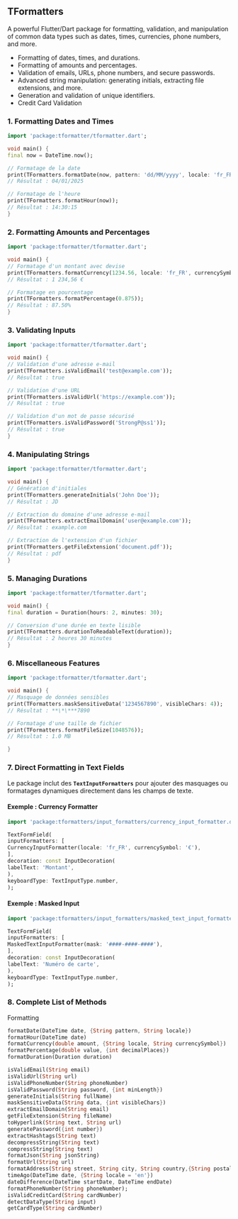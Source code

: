 ## TFormatters

A powerful Flutter/Dart package for formatting, validation, and manipulation of common data types such as dates, times, currencies, phone numbers, and more.

- Formatting of dates, times, and durations.
- Formatting of amounts and percentages.
- Validation of emails, URLs, phone numbers, and secure passwords.
- Advanced string manipulation: generating initials, extracting file extensions, and more.
- Generation and validation of unique identifiers.
- Credit Card Validation

### 1. Formatting Dates and Times

```dart
import 'package:tformatter/tformatter.dart';

void main() {
final now = DateTime.now();

// Formatage de la date
print(TFormatters.formatDate(now, pattern: 'dd/MM/yyyy', locale: 'fr_FR'));
// Résultat : 04/01/2025

// Formatage de l'heure
print(TFormatters.formatHour(now));
// Résultat : 14:30:15
}
```

### 2. Formatting Amounts and Percentages

```dart
import 'package:tformatter/tformatter.dart';

void main() {
// Formatage d'un montant avec devise
print(TFormatters.formatCurrency(1234.56, locale: 'fr_FR', currencySymbol: '€'));
// Résultat : 1 234,56 €

// Formatage en pourcentage
print(TFormatters.formatPercentage(0.875));
// Résultat : 87.50%
}
```

### 3. Validating Inputs

```dart
import 'package:tformatter/tformatter.dart';

void main() {
// Validation d'une adresse e-mail
print(TFormatters.isValidEmail('test@example.com'));
// Résultat : true

// Validation d'une URL
print(TFormatters.isValidUrl('https://example.com'));
// Résultat : true

// Validation d'un mot de passe sécurisé
print(TFormatters.isValidPassword('StrongP@ss1'));
// Résultat : true
}
```

### 4. Manipulating Strings

```dart
import 'package:tformatter/tformatter.dart';

void main() {
// Génération d'initiales
print(TFormatters.generateInitials('John Doe'));
// Résultat : JD

// Extraction du domaine d'une adresse e-mail
print(TFormatters.extractEmailDomain('user@example.com'));
// Résultat : example.com

// Extraction de l'extension d'un fichier
print(TFormatters.getFileExtension('document.pdf'));
// Résultat : pdf
}
```

### 5. Managing Durations

```dart
import 'package:tformatter/tformatter.dart';

void main() {
final duration = Duration(hours: 2, minutes: 30);

// Conversion d'une durée en texte lisible
print(TFormatters.durationToReadableText(duration));
// Résultat : 2 heures 30 minutes
}
```

### 6. Miscellaneous Features

```dart
import 'package:tformatter/tformatter.dart';

void main() {
// Masquage de données sensibles
print(TFormatters.maskSensitiveData('1234567890', visibleChars: 4));
// Résultat : **\*\***7890

// Formatage d'une taille de fichier
print(TFormatters.formatFileSize(1048576));
// Résultat : 1.0 MB

}
```

### 7. Direct Formatting in Text Fields

Le package inclut des **`TextInputFormatters`** pour ajouter des masquages ou formatages dynamiques directement dans les champs de texte.

#### Exemple : Currency Formatter

```dart
import 'package:tformatters/input_formatters/currency_input_formatter.dart';

TextFormField(
inputFormatters: [
CurrencyInputFormatter(locale: 'fr_FR', currencySymbol: '€'),
],
decoration: const InputDecoration(
labelText: 'Montant',
),
keyboardType: TextInputType.number,
);
```

#### Exemple : Masked Input

```dart
import 'package:tformatters/input_formatters/masked_text_input_formatter.dart';

TextFormField(
inputFormatters: [
MaskedTextInputFormatter(mask: '####-####-####'),
],
decoration: const InputDecoration(
labelText: 'Numéro de carte',
),
keyboardType: TextInputType.number,
);
```

### 8. Complete List of Methods

Formatting

```dart
formatDate(DateTime date, {String pattern, String locale})
formatHour(DateTime date)
formatCurrency(double amount, {String locale, String currencySymbol})
formatPercentage(double value, {int decimalPlaces})
formatDuration(Duration duration)

isValidEmail(String email)
isValidUrl(String url)
isValidPhoneNumber(String phoneNumber)
isValidPassword(String password, {int minLength})
generateInitials(String fullName)
maskSensitiveData(String data, {int visibleChars})
extractEmailDomain(String email)
getFileExtension(String fileName)
toHyperlink(String text, String url)
generatePassword({int number})
extractHashtags(String text)
decompressString(String text)
compressString(String text)
formatJson(String jsonString)
formatUrl(String url)
formatAddress(String street, String city, String country,{String postalCode = ''})
timeAgo(DateTime date, {String locale = 'en'})
dateDifference(DateTime startDate, DateTime endDate)
formatPhoneNumber(String phoneNumber);
isValidCreditCard(String cardNumber)
detectDataType(String input)
getCardType(String cardNumber)
```
